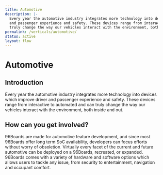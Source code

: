 ```yaml
---
title: Automotive
description: |-
  Every year the automotive industry integrates more technology into devices  which improve driver
  and passenger experience and safety. These devices range from interactive to automated and can
  truly change the way our vehicles interact with the environment, both inside and out.
permalink: /verticals/automotive/
status: active
layout: flow
---
```


# Automotive

## Introduction

Every year the automotive industry integrates more technology into devices  which improve driver
and passenger experience and safety. These devices range from interactive to automated and can
truly change the way our vehicles interact with the environment, both inside and out.

## How can you get involved?

96Boards are made for automotive feature development, and since most 96Boards offer long term SoC
availability, developers can focus efforts without worry of obsoletion. Virtually every facet of
the current and future automotive can be deployed on a 96Boards, recreated, or expanded. 96Boards
comes with a variety of hardware and software options which allows users to tackle any issue, from
security to entertainment, navigation and  occupant comfort.

